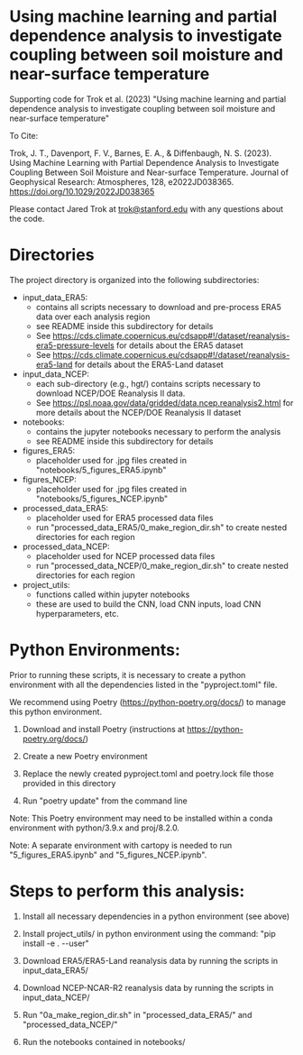 # Using machine learning and partial dependence analysis to investigate coupling between soil moisture and near-surface temperature

Supporting code for Trok et al. (2023) "Using machine learning and partial dependence analysis to investigate coupling between soil moisture and near-surface temperature"

To Cite:

Trok, J. T., Davenport, F. V., Barnes, E. A., & Diffenbaugh, N. S. (2023). Using Machine Learning with Partial Dependence Analysis to Investigate Coupling Between Soil Moisture and Near-surface Temperature. Journal of Geophysical Research: Atmospheres, 128, e2022JD038365. https://doi.org/10.1029/2022JD038365

Please contact Jared Trok at trok@stanford.edu with any questions about the code.

# Directories
The project directory is organized into the following subdirectories:

- input_data_ERA5: 
    - contains all scripts necessary to download and pre-process ERA5 data over each analysis region
    - see README inside this subdirectory for details
    - See https://cds.climate.copernicus.eu/cdsapp#!/dataset/reanalysis-era5-pressure-levels for details about the ERA5 dataset
    - See https://cds.climate.copernicus.eu/cdsapp#!/dataset/reanalysis-era5-land for details about the ERA5-Land dataset  
- input_data_NCEP: 
    - each sub-directory (e.g., hgt/) contains scripts necessary to download NCEP/DOE Reanalysis II data.
    - See https://psl.noaa.gov/data/gridded/data.ncep.reanalysis2.html for more details about the NCEP/DOE Reanalysis II dataset
- notebooks: 
    - contains the jupyter notebooks necessary to perform the analysis
    - see README inside this subdirectory for details
- figures_ERA5:
    - placeholder used for .jpg files created in "notebooks/5_figures_ERA5.ipynb"
- figures_NCEP:
    - placeholder used for .jpg files created in "notebooks/5_figures_NCEP.ipynb"
- processed_data_ERA5:
    - placeholder used for ERA5 processed data files
    - run "processed_data_ERA5/0_make_region_dir.sh" to create nested directories for each region
- processed_data_NCEP:
    - placeholder used for NCEP processed data files
    - run "processed_data_NCEP/0_make_region_dir.sh" to create nested directories for each region
- project_utils:
    - functions called within jupyter notebooks
    - these are used to build the CNN, load CNN inputs, load CNN hyperparameters, etc.
    
# Python Environments: 

Prior to running these scripts, it is necessary to create a python environment with all the dependencies listed in the "pyproject.toml" file.

We recommend using Poetry (https://python-poetry.org/docs/) to manage this python environment. 

1. Download and install Poetry (instructions at https://python-poetry.org/docs/)

2. Create a new Poetry environment

3. Replace the newly created pyproject.toml and poetry.lock file those provided in this directory

4. Run "poetry update" from the command line

Note: This Poetry environment may need to be installed within a conda environment with python/3.9.x and proj/8.2.0.

Note: A separate environment with cartopy is needed to run "5_figures_ERA5.ipynb" and "5_figures_NCEP.ipynb".

# Steps to perform this analysis:

1. Install all necessary dependencies in a python environment (see above)

2. Install project_utils/ in python environment using the command: "pip install -e . --user"

3. Download ERA5/ERA5-Land reanalysis data by running the scripts in input_data_ERA5/

4. Download NCEP-NCAR-R2 reanalysis data by running the scripts in input_data_NCEP/

5. Run "0a_make_region_dir.sh" in "processed_data_ERA5/" and "processed_data_NCEP/"

6. Run the notebooks contained in notebooks/

